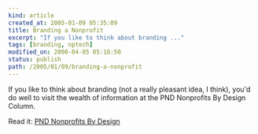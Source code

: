 ```yaml
---
kind: article
created_at: 2005-01-09 05:35:09
title: Branding a Nonprofit
excerpt: "If you like to think about branding ..."
tags: [branding, nptech]
modified_on: 2008-04-05 05:16:50
status: publish 
path: /2005/01/09/branding-a-nonprofit
---
```


If you like to think about branding (not a really pleasant idea, I think), you'd do well to visit the wealth of information at the PND Nonprofits By Design Column. 


Read it: <a title="PND Nonprofits By Design" href="http://fdncenter.org/pnd/npodesign/npodesign_arch.jhtml">PND Nonprofits By Design</a>